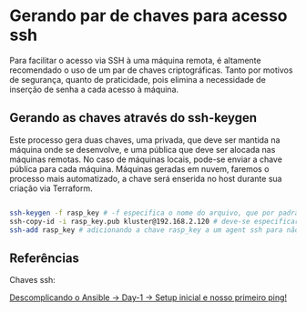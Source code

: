 # Gerando par de chaves para acesso ssh

Para facilitar o acesso via SSH à uma máquina remota, é altamente recomendado o uso de um par de chaves criptográficas. Tanto por motivos de segurança, quanto de praticidade, pois elimina a necessidade de inserção de senha a cada acesso à máquina.

## Gerando as chaves através do ssh-keygen

Este processo gera duas chaves, uma privada, que deve ser mantida na máquina onde se desenvolve, e uma pública que deve ser alocada nas máquinas remotas.
No caso de máquinas locais, pode-se enviar a chave pública para cada máquina. Máquinas geradas em nuvem, faremos o processo mais automatizado, a chave será enserida no host durante sua criação via Terraform.

~~~sh

ssh-keygen -f rasp_key # -f especifica o nome do arquivo, que por padrão é id_rsa
ssh-copy-id -i rasp_key.pub kluster@192.168.2.120 # deve-se especificar o nome da chave e o host pra onde se quer enviá-la
ssh-add rasp_key # adicionando a chave rasp_key a um agent ssh para não ser necessário passar o path da chave como argumento para o acesso à máquina remota

~~~

## Referências

Chaves ssh:

[Descomplicando o Ansible → Day-1 → Setup inicial e nosso primeiro ping!](https://www.linuxtips.io/course/descomplicando-o-ansible)